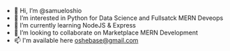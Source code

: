 - 👋 Hi, I’m @samueloshio
- 👀 I’m interested in Python for Data Science and Fullsatck MERN Deveops
- 🌱 I’m currently learning NodeJS & Express 
- 💞️ I’m looking to collaborate on Marketplace MERN Development
- 📫 I'm available here oshebase@gmail.com

<!---
samueloshio/samueloshio is a ✨ special ✨ repository because its `README.md` (this file) appears on your GitHub profile.
You can click the Preview link to take a look at your changes.
--->
